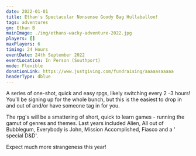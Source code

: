 ```yaml
---
date: 2022-01-01
title: Ethan's Spectacular Nonsense Goody Bag Hullaballoo!
tags: adventures
gm: Ethan B
mainImage: ./img/ethans-wacky-adventure-2022.jpg
players: []
maxPlayers: 6
timing: 24 Hours
eventDate: 24th September 2022
eventLocation: In Person (Southport)
mode: Flexible
donationLink: https://www.justgiving.com/fundraising/aaaaasaaaaa
headerType: dblue
---
```


A series of one-shot, quick and easy rpgs, likely switching every 2 -3 hours! You'll be signing up for the whole bunch, but this is the easiest to drop in and out of and/or have someone tag in for you.

The rpg's will be a smattering of short, quick to learn games - running the gamut of genres and themes. Last years included Alien, All out of Bubblegum, Everybody is John, Mission Accomplished, Fiasco and a ' special D&D'.

Expect much more strangeness this year!
